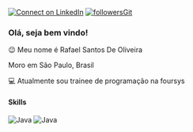 [![Connect on LinkedIn](https://img.shields.io/badge/--linkedin?label=LinkedIn&logo=LinkedIn&style=social)](https://www.linkedin.com/in/rafaelsantosoliveira/)
[![followersGit](https://img.shields.io/github/followers/rafaelsantos18?style=social)](https://github.com/rafaelsantos18)
### Olá, seja bem vindo!

😉 Meu nome é Rafael Santos De Oliveira

 Moro em São Paulo, Brasil

💻 Atualmente sou trainee de programação na foursys

#### Skills
![Java](https://img.shields.io/badge/Java-ED8B00?style=for-the-badge&logo=java&logoColor=white)
![Java](https://img.shields.io/badge/Python-14354C?style=for-the-badge&logo=python&logoColor=white)



